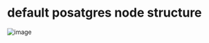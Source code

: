 # default posatgres node structure

![image](https://github.com/user-attachments/assets/942f10a1-3898-4133-a376-486f9bed835e)

